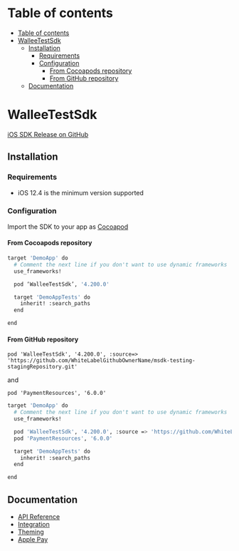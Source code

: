 # Table of contents

- [Table of contents](#table-of-contents)
- [WalleeTestSdk](#walleetestsdk)
  - [Installation](#installation)
    - [Requirements](#requirements)
    - [Configuration](#configuration)
      - [From Cocoapods repository](#from-cocoapods-repository)
      - [From GitHub repository](#from-github-repository)
  - [Documentation](#documentation)

# WalleeTestSdk

[iOS SDK Release on GitHub](https://github.com/WhiteLabelGithubOwnerName/msdk-testing-stagingRepository/releases)

## Installation

### Requirements

- iOS 12.4 is the minimum version supported

### Configuration

Import the SDK to your app as [Cocoapod](https://cocoapods.org/)

#### From Cocoapods repository

```sh
target 'DemoApp' do
  # Comment the next line if you don't want to use dynamic frameworks
  use_frameworks!

  pod ‘WalleeTestSdk’, '4.200.0'

  target 'DemoAppTests' do
    inherit! :search_paths
  end

end
```

#### From GitHub repository

`pod 'WalleeTestSdk', '4.200.0', :source=> 'https://github.com/WhiteLabelGithubOwnerName/msdk-testing-stagingRepository.git'`

and

`pod 'PaymentResources', '6.0.0'`

```sh
target 'DemoApp' do
  # Comment the next line if you don't want to use dynamic frameworks
  use_frameworks!

  pod 'WalleeTestSdk', '4.200.0', :source => 'https://github.com/WhiteLabelGithubOwnerName/msdk-testing-stagingRepository.git'
  pod 'PaymentResources', '6.0.0'

  target 'DemoAppTests' do
    inherit! :search_paths
  end

end
```

## Documentation

- [API Reference](./docs/api-reference.md)
- [Integration](./docs/integration.md)
- [Theming](./docs/theming.md)
- [Apple Pay](./docs/apple-pay.md)
